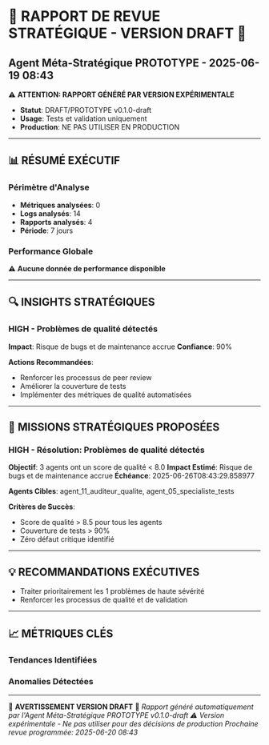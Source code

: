 # 🚧 RAPPORT DE REVUE STRATÉGIQUE - VERSION DRAFT 🚧
## Agent Méta-Stratégique PROTOTYPE - 2025-06-19 08:43

⚠️ **ATTENTION: RAPPORT GÉNÉRÉ PAR VERSION EXPÉRIMENTALE**
- **Statut**: DRAFT/PROTOTYPE v0.1.0-draft
- **Usage**: Tests et validation uniquement
- **Production**: NE PAS UTILISER EN PRODUCTION

---

## 📊 RÉSUMÉ EXÉCUTIF

### Périmètre d'Analyse
- **Métriques analysées**: 0
- **Logs analysés**: 14
- **Rapports analysés**: 4
- **Période**: 7 jours

### Performance Globale
⚠️ **Aucune donnée de performance disponible**

---

## 🔍 INSIGHTS STRATÉGIQUES

### HIGH - Problèmes de qualité détectés
**Impact**: Risque de bugs et de maintenance accrue
**Confiance**: 90%

**Actions Recommandées**:
- Renforcer les processus de peer review
- Améliorer la couverture de tests
- Implémenter des métriques de qualité automatisées

---

## 🎯 MISSIONS STRATÉGIQUES PROPOSÉES

### HIGH - Résolution: Problèmes de qualité détectés
**Objectif**: 3 agents ont un score de qualité < 8.0
**Impact Estimé**: Risque de bugs et de maintenance accrue
**Échéance**: 2025-06-26T08:43:29.858977

**Agents Cibles**: agent_11_auditeur_qualite, agent_05_specialiste_tests

**Critères de Succès**:
- Score de qualité > 8.5 pour tous les agents
- Couverture de tests > 90%
- Zéro défaut critique identifié

---

## 💡 RECOMMANDATIONS EXÉCUTIVES

- Traiter prioritairement les 1 problèmes de haute sévérité
- Renforcer les processus de qualité et de validation

---

## 📈 MÉTRIQUES CLÉS

### Tendances Identifiées

### Anomalies Détectées

---

🚧 **AVERTISSEMENT VERSION DRAFT** 🚧
*Rapport généré automatiquement par l'Agent Méta-Stratégique PROTOTYPE v0.1.0-draft*
*⚠️ Version expérimentale - Ne pas utiliser pour des décisions de production*
*Prochaine revue programmée: 2025-06-20 08:43*
